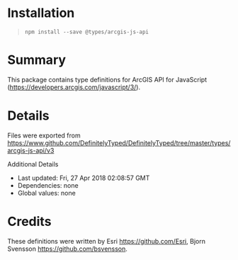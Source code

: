# Installation
> `npm install --save @types/arcgis-js-api`

# Summary
This package contains type definitions for ArcGIS API for JavaScript (https://developers.arcgis.com/javascript/3/).

# Details
Files were exported from https://www.github.com/DefinitelyTyped/DefinitelyTyped/tree/master/types/arcgis-js-api/v3

Additional Details
 * Last updated: Fri, 27 Apr 2018 02:08:57 GMT
 * Dependencies: none
 * Global values: none

# Credits
These definitions were written by Esri <https://github.com/Esri>, Bjorn Svensson <https://github.com/bsvensson>.
